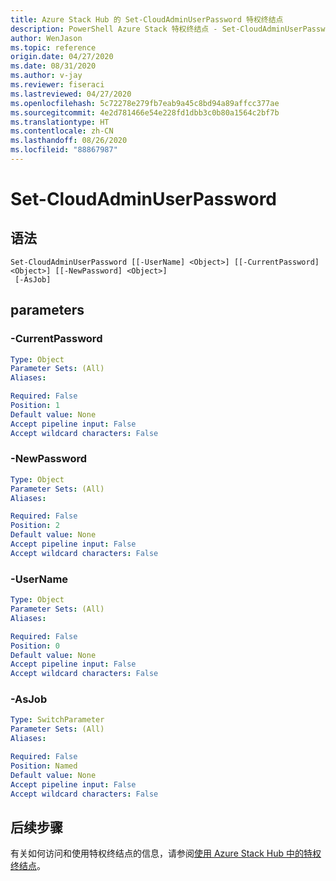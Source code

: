 ```yaml
---
title: Azure Stack Hub 的 Set-CloudAdminUserPassword 特权终结点
description: PowerShell Azure Stack 特权终结点 - Set-CloudAdminUserPassword 参考信息
author: WenJason
ms.topic: reference
origin.date: 04/27/2020
ms.date: 08/31/2020
ms.author: v-jay
ms.reviewer: fiseraci
ms.lastreviewed: 04/27/2020
ms.openlocfilehash: 5c72278e279fb7eab9a45c8bd94a89affcc377ae
ms.sourcegitcommit: 4e2d781466e54e228fd1dbb3c0b80a1564c2bf7b
ms.translationtype: HT
ms.contentlocale: zh-CN
ms.lasthandoff: 08/26/2020
ms.locfileid: "88867987"
---
```

# <a name="set-cloudadminuserpassword"></a>Set-CloudAdminUserPassword

## <a name="syntax"></a>语法

```
Set-CloudAdminUserPassword [[-UserName] <Object>] [[-CurrentPassword] <Object>] [[-NewPassword] <Object>]
 [-AsJob]
```

## <a name="parameters"></a>parameters

### <a name="-currentpassword"></a>-CurrentPassword
 

```yaml
Type: Object
Parameter Sets: (All)
Aliases:

Required: False
Position: 1
Default value: None
Accept pipeline input: False
Accept wildcard characters: False
```

### <a name="-newpassword"></a>-NewPassword
 

```yaml
Type: Object
Parameter Sets: (All)
Aliases:

Required: False
Position: 2
Default value: None
Accept pipeline input: False
Accept wildcard characters: False
```

### <a name="-username"></a>-UserName
 

```yaml
Type: Object
Parameter Sets: (All)
Aliases:

Required: False
Position: 0
Default value: None
Accept pipeline input: False
Accept wildcard characters: False
```

### <a name="-asjob"></a>-AsJob


```yaml
Type: SwitchParameter
Parameter Sets: (All)
Aliases:

Required: False
Position: Named
Default value: None
Accept pipeline input: False
Accept wildcard characters: False
```

## <a name="next-steps"></a>后续步骤

有关如何访问和使用特权终结点的信息，请参阅[使用 Azure Stack Hub 中的特权终结点](../../operator/azure-stack-privileged-endpoint.md)。
